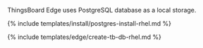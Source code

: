 
ThingsBoard Edge uses PostgreSQL database as a local storage.

{% include templates/install/postgres-install-rhel.md %}

{% include templates/edge/create-tb-db-rhel.md %}
